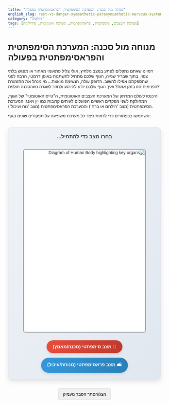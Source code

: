 ```yaml
---
title: "מנוחה מול סכנה: המערכת הסימפתטית והפראסימפתטית בפעולה"
english_slug: rest-vs-danger-sympathetic-parasympathetic-nervous-system-in-action
category: "ביולוגיה"
tags: [מערכת העצבים, סימפתטית, פראסימפתטית, מערכת אוטונומית, פיזיולוגיה]
---
```

# מנוחה מול סכנה: המערכת הסימפתטית והפראסימפתטית בפעולה

דמיינו שאתם נתקלים לפתע במצב מלחיץ, אולי צליל פתאומי מאחור או מפגש בלתי צפוי. בתוך שבריר שנייה, הגוף שלכם מתחיל להשתנות באופן דרמטי, הרבה לפני שהספקתם אפילו לחשוב. הדופק עולה, הנשימה מואצת... מי מנהל את התזמורת הפנימית הזו בזמן אמת? ואיך הגוף שלכם יודע להירגע ולחזור לשגרה כשהסכנה חולפת?

היכנסו לעולם המרתק של המערכת העצבים האוטונומית, ה"טייס האוטומטי" של הגוף, המחולקת לשני מפקדים ראשיים הפועלים לעיתים קרובות כמו יין ויאנג: המערכת הסימפתטית (מצב 'הילחם או ברח') והמערכת הפראסימפתטית (מצב 'נוח ועיכול').

השתמשו בכפתורים כדי לראות כיצד כל מערכת משפיעה על תפקודים שונים בגוף:

<div class="autonomic-app">
    <div class="current-mode-label">בחרו מצב כדי להתחיל...</div>
    <div class="body-image-container">
        <!-- Replace with an actual, well-designed body diagram image -->
        <img src="https://via.placeholder.com/400x600/e0e0e0/333333?text=Body+Diagram+-+Replace+This" alt="Diagram of Human Body highlighting key organs">
        <div class="overlay">
            <!-- Organ Effects - Positioning needs careful calibration based on the final image -->
            <div class="organ-effect eyes" style="top: 8%; left: 50%; transform: translateX(-50%);">
                <div class="sympathetic-display mode-display">
                    <span class="icon">👁️</span>
                    <span class="text">אישונים מורחבים</span>
                </div>
                <div class="parasympathetic-display mode-display">
                    <span class="icon">👁️</span>
                    <span class="text">אישונים מכווצים</span>
                </div>
            </div>
            <div class="organ-effect salivary" style="top: 18%; left: 65%;">
                <div class="sympathetic-display mode-display">
                     <span class="icon">💧⬇️</span>
                    <span class="text">פחות רוק (סמיך)</span>
                </div>
                <div class="parasympathetic-display mode-display">
                     <span class="icon">💧⬆️</span>
                    <span class="text">יותר רוק (מימי)</span>
                </div>
            </div>
            <div class="organ-effect lungs" style="top: 30%; left: 60%;">
                <div class="sympathetic-display mode-display">
                     <span class="icon">💨⬆️</span>
                    <span class="text">סמפונות מתרחבות</span>
                </div>
                <div class="parasympathetic-display mode-display">
                     <span class="icon">💨⬇️</span>
                    <span class="text">סמפונות מתכווצות קלות</span>
                </div>
            </div>
            <div class="organ-effect heart" style="top: 35%; left: 20%;">
                <div class="sympathetic-display mode-display">
                     <span class="icon">❤️⚡</span>
                    <span class="text">דופק מהיר וכוח התכווצות חזק</span>
                </div>
                <div class="parasympathetic-display mode-display">
                     <span class="icon">❤️🐢</span>
                    <span class="text">דופק איטי</span>
                </div>
            </div>
             <div class="organ-effect adrenals" style="top: 55%; left: 25%;">
                <div class="sympathetic-display mode-display">
                     <span class="icon">⚡</span>
                    <span class="text">שחרור אדרנלין</span>
                </div>
                <div class="parasympathetic-display mode-display">
                    <span class="icon">➖</span>
                    <span class="text">ללא השפעה ישירה</span>
                </div>
            </div>
             <div class="organ-effect digestive" style="top: 65%; left: 50%; transform: translateX(-50%);">
                <div class="sympathetic-display mode-display">
                    <span class="icon">🍔⬇️</span>
                    <span class="text">פעילות עיכול מושהית</span>
                </div>
                <div class="parasympathetic-display mode-display">
                     <span class="icon">🍔⬆️</span>
                    <span class="text">פעילות עיכול מוגברת</span>
                </div>
            </div>
             <div class="organ-effect blood-vessels" style="top: 78%; left: 20%; width: 150px;">
                <div class="sympathetic-display mode-display">
                     <span class="icon">🩸🤏</span>
                    <span class="text">כלי דם מתכווצים (ברוב האיברים)</span>
                </div>
                <div class="parasympathetic-display mode-display">
                    <span class="icon">➖</span>
                    <span class="text">השפעה מינימלית</span>
                </div>
            </div>
             <div class="organ-effect bladder" style="top: 85%; left: 65%;">
                <div class="sympathetic-display mode-display">
                     <span class="icon">🚽🚫</span>
                    <span class="text">שחרור שלפוחית מעוכב</span>
                </div>
                <div class="parasympathetic-display mode-display">
                     <span class="icon">🚽✅</span>
                    <span class="text">שחרור שלפוחית מקודם</span>
                </div>
            </div>
        </div>
    </div>
    <div class="controls">
        <button data-mode="sympathetic" class="sympathetic-button">🚀 מצב סימפתטי (סכנה/מאמץ)</button>
        <button data-mode="parasympathetic" class="parasympathetic-button">🛋️ מצב פראסימפתטי (מנוחה/עיכול)</button>
    </div>
</div>

<style>
    /* Base styling */
    .autonomic-app {
        font-family: 'Arial Hebrew', sans-serif; /* Prioritize Hebrew font */
        display: flex;
        flex-direction: column;
        align-items: center;
        gap: 25px; /* Increased gap */
        margin: 30px auto; /* Center and add vertical margin */
        padding: 20px;
        border: 1px solid #ddd;
        border-radius: 12px; /* Softer corners */
        background: linear-gradient(to bottom right, #f0f4f8, #e0e7ef); /* Subtle gradient background */
        box-shadow: 0 8px 16px rgba(0, 0, 0, 0.1); /* More prominent shadow */
        max-width: 600px; /* Limit width for better readability */
        direction: rtl; /* Hebrew direction */
        text-align: right;
    }

    .current-mode-label {
        font-size: 1.2em;
        font-weight: bold;
        min-height: 1.5em; /* Reserve space to prevent layout shifts */
        color: #333;
        text-align: center;
        width: 100%;
    }

    .body-image-container {
        position: relative;
        width: 100%;
        max-width: 400px; /* Maintain aspect ratio guidance */
        height: 600px; /* Adjust as needed, maybe dynamic based on image */
        border: 2px solid #a0a0a0; /* More substantial border */
        border-radius: 8px;
        background-color: #ffffff; /* White background for the image area */
        overflow: hidden;
        box-shadow: inset 0 0 10px rgba(0,0,0,0.05);
    }

    .body-image-container img {
        width: 100%;
        height: 100%;
        object-fit: contain; /* Use contain to show full diagram if aspect ratio varies */
        opacity: 0.9; /* Slightly reduce opacity to make overlays stand out */
    }

    .overlay {
        position: absolute;
        top: 0;
        left: 0;
        width: 100%;
        height: 100%;
        pointer-events: none; /* Allow clicks through the overlay */
    }

    .organ-effect {
        position: absolute;
        /* Base styling - will be overridden by specific mode displays */
        background-color: rgba(255, 255, 255, 0.95);
        border: 1px solid #ccc;
        border-radius: 8px; /* More rounded corners */
        padding: 8px; /* More padding */
        font-size: 0.9em; /* Slightly larger text */
        white-space: nowrap;
        box-shadow: 3px 3px 8px rgba(0,0,0,0.15); /* Softer, larger shadow */
        min-width: 140px; /* Ensure minimum width */
        text-align: center;
        pointer-events: none; /* Ensure overlay doesn't block clicks on body area if needed */
        transition: opacity 0.5s ease-in-out, transform 0.5s ease-in-out; /* Smooth transitions */
        opacity: 0; /* Hidden by default */
        transform: translateY(10px); /* Slight initial offset for animation */
    }

    .organ-effect.active {
         opacity: 1;
         transform: translateY(0);
    }

    /* Styling for the mode-specific displays */
    .mode-display {
        display: flex; /* Arrange icon and text */
        align-items: center;
        justify-content: center;
        gap: 5px; /* Space between icon and text */
        font-weight: bold;
    }

    .sympathetic-display {
        color: #c0392b; /* Reddish for danger */
        border: 2px solid #e74c3c; /* Red border */
        background-color: rgba(231, 76, 60, 0.1); /* Light red background */
        border-radius: 5px; /* Inner border radius */
        padding: 4px 8px;
    }

    .parasympathetic-display {
        color: #2980b9; /* Bluish for rest */
        border: 2px solid #3498db; /* Blue border */
        background-color: rgba(52, 152, 219, 0.1); /* Light blue background */
        border-radius: 5px; /* Inner border radius */
         padding: 4px 8px;
    }

    .mode-display .icon {
        font-size: 1.2em; /* Slightly larger icons */
    }

    /* Initial state - hide both displays within each organ effect */
    .organ-effect .mode-display {
        display: none;
    }


    /* Animation for active effect */
    .organ-effect.active .mode-display {
        display: flex; /* Show the active one */
        animation: pulseEffect 1.5s infinite ease-in-out; /* Subtle pulsing animation */
    }

    @keyframes pulseEffect {
        0% { transform: scale(1); }
        50% { transform: scale(1.03); }
        100% { transform: scale(1); }
    }


    .controls {
        display: flex;
        flex-wrap: wrap; /* Allow wrapping on small screens */
        justify-content: center;
        gap: 15px;
    }

    .controls button {
        padding: 12px 20px; /* Larger padding */
        font-size: 1.1em; /* Larger font */
        cursor: pointer;
        border: none; /* No default border */
        border-radius: 25px; /* Pill-shaped buttons */
        transition: all 0.3s ease; /* Smooth transitions for hover/active */
        box-shadow: 0 4px 8px rgba(0,0,0,0.1); /* Button shadow */
        font-weight: bold;
    }

    .controls button.sympathetic-button {
        background: linear-gradient(to right, #e74c3c, #c0392b); /* Red gradient */
        color: white;
    }

    .controls button.parasympathetic-button {
        background: linear-gradient(to right, #3498db, #2980b9); /* Blue gradient */
        color: white;
    }

    .controls button:hover {
        opacity: 0.9;
        transform: translateY(-2px); /* Lift button on hover */
        box-shadow: 0 6px 12px rgba(0,0,0,0.15);
    }

     .controls button.active {
        transform: translateY(0); /* Reset lift for active */
        box-shadow: inset 0 2px 5px rgba(0,0,0,0.2); /* Inset shadow for active */
        opacity: 1;
        /* Deeper color for active state */
        background: linear-gradient(to right, #c0392b, #e74c3c) !important;
        border: 2px solid #a03025;
    }
     .controls button.parasympathetic-button.active {
         background: linear-gradient(to right, #2980b9, #3498db) !important;
         border: 2px solid #206a9b;
     }


    /* Explanation section styling */
    #toggleExplanation {
        display: block; /* Make it a block button */
        width: fit-content; /* Fit width to content */
        margin: 20px auto; /* Center button */
        padding: 10px 15px;
        font-size: 1em;
        cursor: pointer;
        border: 1px solid #ccc;
        border-radius: 5px;
        background-color: #f0f0f0;
        transition: background-color 0.3s ease;
    }

    #toggleExplanation:hover {
        background-color: #e0e0e0;
    }


    .explanation {
        display: none; /* Hidden initially */
        margin-top: 20px;
        padding: 20px;
        border: 1px solid #eee;
        background-color: #f9f9f9;
        border-radius: 8px;
        line-height: 1.6; /* Improve readability */
        color: #444;
    }

    .explanation h2 {
        margin-top: 0;
        color: #0056b3; /* Header color */
        border-bottom: 2px solid #007bff; /* Underline */
        padding-bottom: 8px;
        margin-bottom: 15px;
        font-size: 1.5em;
    }

     .explanation h3 {
        margin-top: 20px;
        margin-bottom: 10px;
        color: #007bff; /* Sub-header color */
        font-size: 1.2em;
     }

    .explanation ul {
        list-style-type: disc;
        margin-right: 20px; /* Adjust for RTL */
        padding-right: 0;
    }

    .explanation li {
        margin-bottom: 8px;
    }

    .explanation table {
        width: 100%;
        border-collapse: collapse;
        margin-top: 15px;
    }

    .explanation th, .explanation td {
        border: 1px solid #ddd;
        padding: 10px;
        text-align: right;
    }

    .explanation th {
        background-color: #f2f2f2;
        font-weight: bold;
    }

    .explanation tr:nth-child(even) {
        background-color: #f9f9f9;
    }

    .explanation p {
        margin-bottom: 15px;
    }

</style>

<button id="toggleExplanation">הצג/הסתר הסבר מעמיק</button>

<div class="explanation">
    <h2>הסבר מעמיק: המערכת העצבים האוטונומית - הטייס האוטומטי של הגוף</h2>
    <p>הגוף שלנו הוא מכונה מדהימה המבצעת אינספור פעולות חיוניות באופן אוטומטי, ללא צורך במחשבה מודעת. פעולות כמו פעימות לב, נשימה, עיכול מזון, והתאמת לחץ הדם לצרכים משתנים – כולן מנוהלות על ידי **המערכת העצבים האוטונומית (Autonomic Nervous System - ANS)**. מערכת מתוחכמת זו היא כמו טייס אוטומטי פנימי, המקבל מידע מהסביבה הפנימית והחיצונית ומווסת את תפקודי האיברים הפנימיים כדי לשמור על יציבות הגוף (הומיאוסטזיס) בכל מצב.</p>
    <p>ה-ANS מחולקת לשני ענפים ראשיים, לרוב בעלי השפעה הפוכה (אנטגוניסטית) על אותם איברים:</p>

    <h3>המערכת הסימפתטית: היערכות לפעולה - 'הילחם או ברח' (Fight or Flight)</h3>
    <p>הפעילו את המערכת הסימפתטית בסימולציה למעלה כדי לראות את השפעותיה! מערכת זו נכנסת לפעולה כאשר הגוף נתקל במצב של לחץ, סכנה, התרגשות, או דרישה למאמץ פיזי. תפקידה הוא לגייס במהירות את משאבי הגוף ולהכינו להתמודדות מיידית - בין אם באמצעות "לחימה" מול האיום או "בריחה" ממנו. היא מנתבת אנרגיה ואספקת דם אל השרירים, הלב והמוח, תוך דיכוי תהליכים שאינם חיוניים להישרדות באותו רגע.</p>
    <ul>
        <li><strong>דוגמאות לפעולה:</strong> הגברת קצב הלב ועוצמת ההתכווצות, הרחבת דרכי הנשימה בריאות, העלאת לחץ הדם, הרחבת אישונים לשיפור הראייה, הגברת שחרור גלוקוז (סוכר) לדם לאנרגיה זמינה, והאטת פעילות מערכת העיכול והשתן.</li>
        <li><strong>מוצא העצבים:</strong> בעיקר מאזור החזה והמותניים של עמוד השדרה.</li>
        <li><strong>המתווך העיקרי:</strong> נוראדרנלין (Noradrenaline/Norepinephrine), ואדרנלין (Adrenaline/Epinephrine) המופרש מבלוטת האדרנל בתגובה לגירוי סימפתטי.</li>
    </ul>

    <h3>המערכת הפראסימפתטית: חזרה למנוחה - 'נוח ועיכול' (Rest and Digest)</h3>
     <p>עברו למצב פראסימפתטי בסימולציה כדי לצפות בהשפעות המרגיעות! מערכת זו פעילה בעיקר במצבי רגיעה, מנוחה, שינה, ואחרי ארוחות. תפקידה הוא לשחזר את משאבי הגוף, לשמור על אנרגיה ולקדם פעילויות חיוניות של תחזוקה ובנייה. היא מאפשרת לגוף להירגע, לעכל מזון, לספוג חומרים מזינים ולהתנקות מפסולת.</p>
    <ul>
        <li><strong>דוגמאות לפעולה:</strong> האטת קצב הלב והנשימה, הורדת לחץ הדם, כיווץ אישונים, הגברת פעילות מערכת העיכול (הפרשת אנזימים, תנועתיות), הגברת הפרשת רוק ודמעות, וקידום פעולות הפרשה (כמו שתן).</li>
        <li><strong>מוצא העצבים:</strong> בעיקר מגזע המוח (דרך עצבים קרניאליים כמו עצב הוואגוס המפורסם) ומאזור החלק התחתון ביותר של עמוד השדרה (סקרום).</li>
        <li><strong>המתווך העיקרי:</strong> אצטילכולין (Acetylcholine).</li>
    </ul>

    <h3>איזון עדין: הומיאוסטזיס</h3>
    <p>המערכת הסימפתטית והפראסימפתטית פועלות ביחד, לרוב בשיווי משקל עדין, כדי להתאים את תפקודי הגוף לצרכים הרגעיים ולשמור על הומיאוסטזיס. הן כמו דוושות הגז והבלם של המכונה האנושית - האחת מאיצה ומגייסת, והשנייה מאיטה ומאפשרת התאוששות. מערכת העצבים המרכזית (המוח) מקבלת מידע מהגוף ומהסביבה ומכוונת את הפעילות של כל אחת מהמערכות כדי להגיב בצורה המתאימה ביותר.</p>

    <h3>השלכות של חוסר איזון</h3>
    <p>בעולם המודרני, אנו חווים לעיתים קרובות מצבי לחץ כרוניים. במצבים כאלה, המערכת הסימפתטית עלולה להיות פעילה יתר על המידה לאורך זמן, מבלי שהמערכת הפראסימפתטית תקבל מספיק "זמן מסך" לאפשר התאוששות. חוסר איזון מתמשך זה יכול להוביל לשחיקה פיזית ונפשית, ולתרום להתפתחות או החמרה של בעיות בריאותיות רבות, כולל מחלות לב וכלי דם, הפרעות עיכול, בעיות שינה, חולשה חיסונית, ועוד. הבנה מעמיקה יותר של ה"טייס האוטומטי" שלנו יכולה לסייע לנו גם לזהות את השפעות הסטרס ולנקוט בצעדים לשיפור האיזון בין שתי המערכות החיוניות הללו.</p>
</div>

<script>
    document.addEventListener('DOMContentLoaded', () => {
        const modeButtons = document.querySelectorAll('.autonomic-app .controls button');
        const organEffects = document.querySelectorAll('.autonomic-app .organ-effect');
        const explanationDiv = document.querySelector('.explanation');
        const toggleExplanationButton = document.getElementById('toggleExplanation');
        const currentModeLabel = document.querySelector('.autonomic-app .current-mode-label');

        function updateDisplay(activeMode) {
            organEffects.forEach(organ => {
                const sympatheticDisplay = organ.querySelector('.sympathetic-display');
                const parasympatheticDisplay = organ.querySelector('.parasympathetic-display');

                // Hide both displays initially for smooth transition
                if (sympatheticDisplay) sympatheticDisplay.style.display = 'none';
                if (parasympatheticDisplay) parasympatheticDisplay.style.display = 'none';

                // Remove active class from organ effect container
                organ.classList.remove('active');

                // Show the correct display and add active class after a small delay
                setTimeout(() => {
                    if (activeMode === 'sympathetic' && sympatheticDisplay) {
                        sympatheticDisplay.style.display = 'flex'; // Use flex to maintain layout
                         organ.classList.add('active');
                    } else if (activeMode === 'parasympathetic' && parasympatheticDisplay) {
                        parasympatheticDisplay.style.display = 'flex'; // Use flex
                        organ.classList.add('active');
                    }
                }, 50); // Small delay to allow display:none to apply before showing/animating

            });

             // Update the mode label text
            if (activeMode === 'sympathetic') {
                currentModeLabel.textContent = 'מצב פעיל: 🚀 סימפתטי (הילחם או ברח)';
                currentModeLabel.style.color = '#c0392b';
            } else if (activeMode === 'parasympathetic') {
                currentModeLabel.textContent = 'מצב פעיל: 🛋️ פראסימפתטי (נוח ועיכול)';
                 currentModeLabel.style.color = '#2980b9';
            } else {
                 currentModeLabel.textContent = 'בחרו מצב כדי להתחיל...';
                 currentModeLabel.style.color = '#333';
            }
        }

        modeButtons.forEach(button => {
            button.addEventListener('click', () => {
                // Remove active class from all buttons
                modeButtons.forEach(btn => btn.classList.remove('active'));

                // Add active class to the clicked button
                button.classList.add('active');

                // Get the selected mode
                const activeMode = button.dataset.mode;

                // Update the display based on the mode
                updateDisplay(activeMode);
            });
        });

        // Explanation toggle functionality
        toggleExplanationButton.addEventListener('click', () => {
            const isHidden = explanationDiv.style.display === 'none' || explanationDiv.style.display === '';
            explanationDiv.style.display = isHidden ? 'block' : 'none';
             // Optional: Change button text
             // toggleExplanationButton.textContent = isHidden ? 'הסתר הסבר מעמיק' : 'הצג הסבר מעמיק';
        });

        // Hide explanation by default on load if not already hidden by CSS
         explanationDiv.style.display = 'none';
    });
</script>
